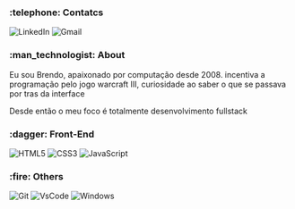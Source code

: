  <h3> :telephone: Contatcs </h3>
  
![LinkedIn](https://img.shields.io/badge/linkedin-323330.svg?style=for-the-badge&logo=linkedin&logoColor=blue&link=//linkedin)
![Gmail](https://img.shields.io/badge/Gmail-323330?style=for-the-badge&logo=gmail&logoColor=red)

<h3> :man_technologist: About </h3>

<p> Eu sou Brendo, apaixonado por computação desde 2008. incentiva a programação pelo jogo warcraft III, curiosidade ao saber o que se passava por tras da interface <br>
<p> Desde então o meu foco é totalmente desenvolvimento fullstack

<h3> :dagger: Front-End </h3>
  
![HTML5](https://img.shields.io/badge/HTML5-323330?style=for-the-badge&logo=html5&logoColor=orange)
![CSS3](https://img.shields.io/badge/CSS3-323330?style=for-the-badge&logo=css3&logoColor=blue)
![JavaScript](https://img.shields.io/badge/JavaScript-323330?style=for-the-badge&logo=javascript&logoColor=F7DF1E)
  
  <h3> :fire: Others </h3>
 
![Git](https://img.shields.io/badge/git-323330.svg?style=for-the-badge&logo=git&logoColor=orange)
![VsCode](https://img.shields.io/badge/VSCode-323330?style=for-the-badge&logo=visual%20studio%20code&logoColor=blue)
![Windows](https://img.shields.io/badge/Windows-323330?style=for-the-badge&logo=windows&logoColor=blue)
